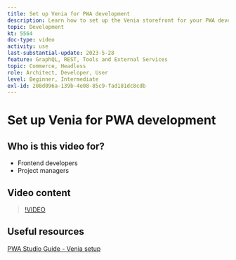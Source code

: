 ```yaml
---
title: Set up Venia for PWA development
description: Learn how to set up the Venia storefront for your PWA development project.
topic: Development
kt: 5564
doc-type: video
activity: use
last-substantial-update: 2023-5-28
feature: GraphQL, REST, Tools and External Services
topic: Commerce, Headless
role: Architect, Developer, User
level: Beginner, Intermediate
exl-id: 208d096a-139b-4e08-85c9-fad181dc8cdb
---
```

# Set up Venia for PWA development

## Who is this video for?

- Frontend developers
- Project managers

## Video content

>[!VIDEO](https://video.tv.adobe.com/v/35785?quality=12&learn=on)

## Useful resources

[PWA Studio Guide - Venia setup](https://developer.adobe.com/commerce/pwa-studio/tutorials/setup-storefront/)
